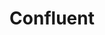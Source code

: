 ---
blog: https://confluent.io/blog
codehost: https://github.com/https://github.com/confluentinc
linkedin: https://linkedin.com/company/confluent
logohandle: confluentio
sort: confluent
title: Confluent
twitter: https://x.com/ConfluentInc
website: https://www.confluent.io/
youtube: https://youtube.com/confluent
---